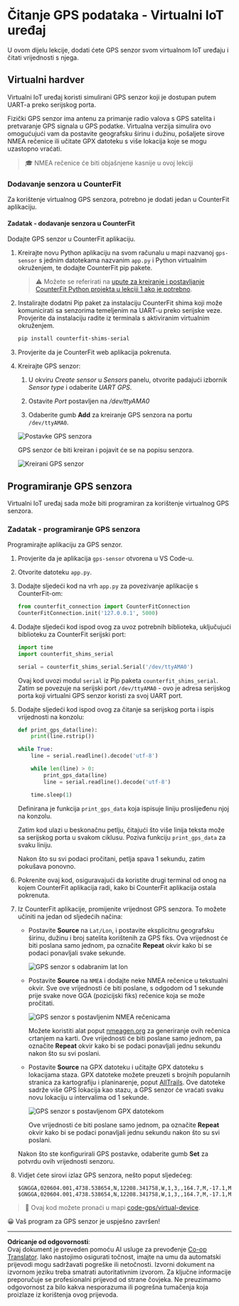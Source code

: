 <!--
CO_OP_TRANSLATOR_METADATA:
{
  "original_hash": "64f18a8f8aaa1fef5e7320e0992d8b3a",
  "translation_date": "2025-08-28T13:20:10+00:00",
  "source_file": "3-transport/lessons/1-location-tracking/virtual-device-gps-sensor.md",
  "language_code": "hr"
}
-->
# Čitanje GPS podataka - Virtualni IoT uređaj

U ovom dijelu lekcije, dodati ćete GPS senzor svom virtualnom IoT uređaju i čitati vrijednosti s njega.

## Virtualni hardver

Virtualni IoT uređaj koristi simulirani GPS senzor koji je dostupan putem UART-a preko serijskog porta.

Fizički GPS senzor ima antenu za primanje radio valova s GPS satelita i pretvaranje GPS signala u GPS podatke. Virtualna verzija simulira ovo omogućujući vam da postavite geografsku širinu i dužinu, pošaljete sirove NMEA rečenice ili učitate GPX datoteku s više lokacija koje se mogu uzastopno vraćati.

> 🎓 NMEA rečenice će biti objašnjene kasnije u ovoj lekciji

### Dodavanje senzora u CounterFit

Za korištenje virtualnog GPS senzora, potrebno je dodati jedan u CounterFit aplikaciju.

#### Zadatak - dodavanje senzora u CounterFit

Dodajte GPS senzor u CounterFit aplikaciju.

1. Kreirajte novu Python aplikaciju na svom računalu u mapi nazvanoj `gps-sensor` s jednim datotekama nazvanim `app.py` i Python virtualnim okruženjem, te dodajte CounterFit pip pakete.

    > ⚠️ Možete se referirati na [upute za kreiranje i postavljanje CounterFit Python projekta u lekciji 1 ako je potrebno](../../../1-getting-started/lessons/1-introduction-to-iot/virtual-device.md).

1. Instalirajte dodatni Pip paket za instalaciju CounterFit shima koji može komunicirati sa senzorima temeljenim na UART-u preko serijske veze. Provjerite da instalaciju radite iz terminala s aktiviranim virtualnim okruženjem.

    ```sh
    pip install counterfit-shims-serial
    ```

1. Provjerite da je CounterFit web aplikacija pokrenuta.

1. Kreirajte GPS senzor:

    1. U okviru *Create sensor* u *Sensors* panelu, otvorite padajući izbornik *Sensor type* i odaberite *UART GPS*.

    1. Ostavite *Port* postavljen na */dev/ttyAMA0*

    1. Odaberite gumb **Add** za kreiranje GPS senzora na portu `/dev/ttyAMA0`.

    ![Postavke GPS senzora](../../../../../translated_images/counterfit-create-gps-sensor.6385dc9357d85ad1d47b4abb2525e7651fd498917d25eefc5a72feab09eedc70.hr.png)

    GPS senzor će biti kreiran i pojavit će se na popisu senzora.

    ![Kreirani GPS senzor](../../../../../translated_images/counterfit-gps-sensor.3fbb15af0a5367566f2f11324ef5a6f30861cdf2b497071a5e002b7aa473550e.hr.png)

## Programiranje GPS senzora

Virtualni IoT uređaj sada može biti programiran za korištenje virtualnog GPS senzora.

### Zadatak - programiranje GPS senzora

Programirajte aplikaciju za GPS senzor.

1. Provjerite da je aplikacija `gps-sensor` otvorena u VS Code-u.

1. Otvorite datoteku `app.py`.

1. Dodajte sljedeći kod na vrh `app.py` za povezivanje aplikacije s CounterFit-om:

    ```python
    from counterfit_connection import CounterFitConnection
    CounterFitConnection.init('127.0.0.1', 5000)
    ```

1. Dodajte sljedeći kod ispod ovog za uvoz potrebnih biblioteka, uključujući biblioteku za CounterFit serijski port:

    ```python
    import time
    import counterfit_shims_serial
    
    serial = counterfit_shims_serial.Serial('/dev/ttyAMA0')
    ```

    Ovaj kod uvozi modul `serial` iz Pip paketa `counterfit_shims_serial`. Zatim se povezuje na serijski port `/dev/ttyAMA0` - ovo je adresa serijskog porta koji virtualni GPS senzor koristi za svoj UART port.

1. Dodajte sljedeći kod ispod ovog za čitanje sa serijskog porta i ispis vrijednosti na konzolu:

    ```python
    def print_gps_data(line):
        print(line.rstrip())
    
    while True:
        line = serial.readline().decode('utf-8')
    
        while len(line) > 0:
            print_gps_data(line)
            line = serial.readline().decode('utf-8')
    
        time.sleep(1)
    ```

    Definirana je funkcija `print_gps_data` koja ispisuje liniju proslijeđenu njoj na konzolu.

    Zatim kod ulazi u beskonačnu petlju, čitajući što više linija teksta može sa serijskog porta u svakom ciklusu. Poziva funkciju `print_gps_data` za svaku liniju.

    Nakon što su svi podaci pročitani, petlja spava 1 sekundu, zatim pokušava ponovno.

1. Pokrenite ovaj kod, osiguravajući da koristite drugi terminal od onog na kojem CounterFit aplikacija radi, kako bi CounterFit aplikacija ostala pokrenuta.

1. Iz CounterFit aplikacije, promijenite vrijednost GPS senzora. To možete učiniti na jedan od sljedećih načina:

    * Postavite **Source** na `Lat/Lon`, i postavite eksplicitnu geografsku širinu, dužinu i broj satelita korištenih za GPS fiks. Ova vrijednost će biti poslana samo jednom, pa označite **Repeat** okvir kako bi se podaci ponavljali svake sekunde.

      ![GPS senzor s odabranim lat lon](../../../../../translated_images/counterfit-gps-sensor-latlon.008c867d75464fbe7f84107cc57040df565ac07cb57d2f21db37d087d470197d.hr.png)

    * Postavite **Source** na `NMEA` i dodajte neke NMEA rečenice u tekstualni okvir. Sve ove vrijednosti će biti poslane, s odgodom od 1 sekunde prije svake nove GGA (pozicijski fiks) rečenice koja se može pročitati.

      ![GPS senzor s postavljenim NMEA rečenicama](../../../../../translated_images/counterfit-gps-sensor-nmea.c62eea442171e17e19528b051b104cfcecdc9cd18db7bc72920f29821ae63f73.hr.png)

      Možete koristiti alat poput [nmeagen.org](https://www.nmeagen.org) za generiranje ovih rečenica crtanjem na karti. Ove vrijednosti će biti poslane samo jednom, pa označite **Repeat** okvir kako bi se podaci ponavljali jednu sekundu nakon što su svi poslani.

    * Postavite **Source** na GPX datoteku i učitajte GPX datoteku s lokacijama staza. GPX datoteke možete preuzeti s brojnih popularnih stranica za kartografiju i planinarenje, poput [AllTrails](https://www.alltrails.com/). Ove datoteke sadrže više GPS lokacija kao stazu, a GPS senzor će vraćati svaku novu lokaciju u intervalima od 1 sekunde.

      ![GPS senzor s postavljenom GPX datotekom](../../../../../translated_images/counterfit-gps-sensor-gpxfile.8310b063ce8a425ccc8ebeec8306aeac5e8e55207f007d52c6e1194432a70cd9.hr.png)

      Ove vrijednosti će biti poslane samo jednom, pa označite **Repeat** okvir kako bi se podaci ponavljali jednu sekundu nakon što su svi poslani.

    Nakon što ste konfigurirali GPS postavke, odaberite gumb **Set** za potvrdu ovih vrijednosti senzoru.

1. Vidjet ćete sirovi izlaz GPS senzora, nešto poput sljedećeg:

    ```output
    $GNGGA,020604.001,4738.538654,N,12208.341758,W,1,3,,164.7,M,-17.1,M,,*67
    $GNGGA,020604.001,4738.538654,N,12208.341758,W,1,3,,164.7,M,-17.1,M,,*67
    ```

> 💁 Ovaj kod možete pronaći u mapi [code-gps/virtual-device](../../../../../3-transport/lessons/1-location-tracking/code-gps/virtual-device).

😀 Vaš program za GPS senzor je uspješno završen!

---

**Odricanje od odgovornosti**:  
Ovaj dokument je preveden pomoću AI usluge za prevođenje [Co-op Translator](https://github.com/Azure/co-op-translator). Iako nastojimo osigurati točnost, imajte na umu da automatski prijevodi mogu sadržavati pogreške ili netočnosti. Izvorni dokument na izvornom jeziku treba smatrati autoritativnim izvorom. Za ključne informacije preporučuje se profesionalni prijevod od strane čovjeka. Ne preuzimamo odgovornost za bilo kakva nesporazuma ili pogrešna tumačenja koja proizlaze iz korištenja ovog prijevoda.